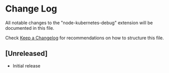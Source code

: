 # Change Log
All notable changes to the "node-kubernetes-debug" extension will be documented in this file.

Check [Keep a Changelog](http://keepachangelog.com/) for recommendations on how to structure this file.

## [Unreleased]
- Initial release